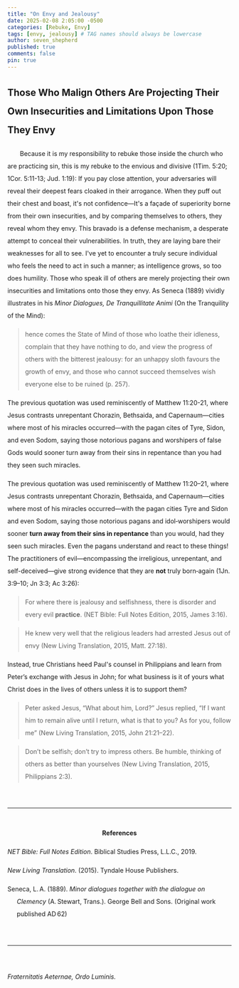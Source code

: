 ```yaml
---
title: "On Envy and Jealousy"
date: 2025-02-08 2:05:00 -0500
categories: [Rebuke, Envy]
tags: [envy, jealousy] # TAG names should always be lowercase
author: seven_shepherd
published: true
comments: false
pin: true
---
```


<style>
/* in your main CSS (e.g. assets/css/style.css) */
.references {
  padding: 0;
  margin: 0;
}

.references li {
  list-style: none;
  margin-bottom: 1em;           /* space between entries */
  padding-left: 1.5em;          /* amount of hanging indent */
  text-indent: -1.5em;          /* pulls first line back */
  line-height: 2;               /* nicer readability */
}

p.titles {
  text-align:center;
  margin-top: 0;
  margin-bottom: 0;
  font-weight:bold;
}

body {
  line-height: 2;
}

a.alterlink {
  color:Silver;
}
</style>

<!--
<p style="text-indent:2em;">
If you pay close attention, your adversaries will reveal their deepest fears cloaked in their arrogance. When they puff out their chest and boast, it's not confidence&mdash;It's a façade of superiority borne from their own insecurities. This bravado is a defense mechanism, a desperate attempt to conceal their vulnerabilities. In truth, they are laying bare their weaknesses for all to see, and by comparing themselves to others, they reveal whom they envy. I've yet to encounter a truly secure individual who feels the need to act in such a manner; as intelligence grows, so too does humility. Those who speak ill of others are merely projecting their own insecurities and limitations onto those they envy. As Seneca (1889) vividly illustrates in his <em>Minor Dialogues, De Tranquillitate Animi</em> (On the Tranquility of the Mind):</p> -->

## Those Who Malign Others Are Projecting Their Own Insecurities and Limitations Upon Those They Envy

<p style="text-indent:2em;">Because it is my responsibility to rebuke those inside the church who are practicing sin, this is my rebuke to the envious and divisive (1Tim. 5:20; 1Cor. 5:11-13; Jud. 1:19): If you pay close attention, your adversaries will reveal their deepest fears cloaked in their arrogance. When they puff out their chest and boast, it's not confidence&mdash;It's a façade of superiority borne from their own insecurities, and by comparing themselves to others, they reveal whom they envy. This bravado is a defense mechanism, a desperate attempt to conceal their vulnerabilities. In truth, they are laying bare their weaknesses for all to see. I've yet to encounter a truly secure individual who feels the need to act in such a manner; as intelligence grows, so too does humility. Those who speak ill of others are merely projecting their own insecurities and limitations onto those they envy. As Seneca (1889) vividly illustrates in his <em>Minor Dialogues, De Tranquillitate Animi</em> (On the Tranquility of the Mind):</p>

<blockquote>hence comes the State of Mind of those who loathe their idleness, complain that they have nothing to do, and view the progress of others with the bitterest jealousy: for an unhappy sloth favours the growth of envy, and those who cannot succeed themselves wish everyone else to be ruined (p. 257).</blockquote>

The previous quotation was used reminiscently of Matthew 11:20-21, where Jesus contrasts unrepentant Chorazin, Bethsaida, and Capernaum&mdash;cities where most of his miracles occurred&mdash;with the pagan cites of Tyre, Sidon, and even Sodom, saying those notorious pagans and worshipers of false Gods would sooner turn away from their sins in repentance than you had they seen such miracles.

The previous quotation was used reminiscently of Matthew 11:20–21, where Jesus contrasts unrepentant Chorazin, Bethsaida, and Capernaum&mdash;cities where most of his miracles occurred&mdash;with the pagan cities Tyre and Sidon and even Sodom, saying those notorious pagans and idol‑worshipers would sooner <strong>turn away from their sins in repentance</strong> than you would, had they seen such miracles. Even the pagans understand and react to these things! The practitioners of evil&mdash;encompassing the irreligious, unrepentant, and self-deceived&mdash;give strong evidence that they are <strong>not</strong> truly born‑again (1Jn. 3:9–10; Jn 3:3; Ac 3:26):

<blockquote>
For where there is jealousy and selfishness, there is disorder and every evil <strong>practice</strong>. (NET Bible: Full Notes Edition, 2015, James 3:16).
</blockquote>

<blockquote>
He knew very well that the religious leaders had arrested Jesus out of envy (New Living Translation, 2015, Matt. 27:18).
</blockquote>

Instead, true Christians heed Paul's counsel in Philippians and learn from Peter’s exchange with Jesus in John; for what business is it of yours what Christ does in the lives of others unless it is to support them?

<blockquote>
Peter asked Jesus, “What about him, Lord?” Jesus replied, “If I want him to remain alive until I return, what is that to you? As for you, follow me” (New Living Translation, 2015, John 21:21–22).
</blockquote>

<blockquote>
Don’t be selfish; don’t try to impress others. Be humble, thinking of others as better than yourselves (New Living Translation, 2015, Philippians 2:3).
</blockquote>

<br>
<hr>
<br>

<div style="text-align:center;font-weight: bold;">References</div>

<span></span>

<ul class="references">
<li><em>NET Bible: Full Notes Edition</em>. Biblical Studies Press, L.L.C., 2019.</li>
<li><em>New Living Translation</em>. (2015). Tyndale House Publishers.</li>
<li>Seneca, L. A. (1889). <em>Minor dialogues together with the dialogue on Clemency</em> (A. Stewart, Trans.). George Bell and Sons. (Original work published AD 62)</li>
</ul>

<br>
<hr>
<br>

<span style="font-style:italic;">Fraternitatis Aeternae, Ordo Luminis.</span>

<!-- *But they delight in the law of the Lord, meditating on it day and night.* -->

<!-- > Finally, brethren, whatever things are true, whatever things are noble, whatever things are just, whatever things are pure, whatever things are lovely, whatever things are of good report, if there is any virtue and if there is anything praiseworthy—meditate on these things &mdash; Philippians 4:8. -->

<script>
    var refTagger = {
        settings: {
            bibleVersion: 'NLT',
            tooltipStyle: 'dark'
        }
    };

    (function(d, t) {
        var n=d.querySelector('[nonce]');
        refTagger.settings.nonce = n && (n.nonce||n.getAttribute('nonce'));
        var g = d.createElement(t), s = d.getElementsByTagName(t)[0];
        g.src = 'https://api.reftagger.com/v2/RefTagger.js';
        g.nonce = refTagger.settings.nonce;
        s.parentNode.insertBefore(g, s);
    }(document, 'script'));
</script>

